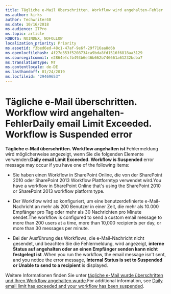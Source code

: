 ```yaml
---
title: Tägliche e-Mail überschritten. Workflow wird angehalten-Fehler
ms.author: kirks
author: Techwriter40
ms.date: 10/16/2018
ms.audience: ITPro
ms.topic: article
ROBOTS: NOINDEX, NOFOLLOW
localization_priority: Priority
ms.assetid: f3bed6ed-48c1-47af-9e6f-29f716aa8d6b
ms.openlocfilehash: 4f27e353f5208734ca9bda8fd1516f6818aa3129
ms.sourcegitcommit: e2864efcfb493b6e46b662b746661a61232bdba7
ms.translationtype: MT
ms.contentlocale: de-DE
ms.lasthandoff: 01/24/2019
ms.locfileid: "29469653"
---
```

# <a name="daily-email-limit-exceeded-workflow-is-suspended-error"></a><span data-ttu-id="3e345-p102">Tägliche e-Mail überschritten. Workflow wird angehalten-Fehler</span><span class="sxs-lookup"><span data-stu-id="3e345-p102">Daily email Limit Exceeded. Workflow is Suspended error</span></span>

 <span data-ttu-id="3e345-105">**Tägliche e-Mail überschritten. Workflow angehalten ist** Fehlermeldung wird möglicherweise angezeigt, wenn Sie die folgenden Elemente verwenden:</span><span class="sxs-lookup"><span data-stu-id="3e345-105">**Daily email Limit Exceeded. Workflow is Suspended** error message may occur if you have one of the following items:</span></span> 
  
- <span data-ttu-id="3e345-106">Sie haben einen Workflow in SharePoint Online, die von der SharePoint 2010 oder SharePoint 2013 Workflow Plattformtyp verwendet wird.</span><span class="sxs-lookup"><span data-stu-id="3e345-106">You have a workflow in SharePoint Online that's using the SharePoint 2010 or SharePoint 2013 workflow platform type.</span></span>
    
- <span data-ttu-id="3e345-107">Der Workflow wird so konfiguriert, um eine benutzerdefinierte e-Mail-Nachricht an mehr als 200 Benutzer in einer Zeit, die mehr als 10.000 Empfänger pro Tag oder mehr als 30 Nachrichten pro Minute sendet.</span><span class="sxs-lookup"><span data-stu-id="3e345-107">The workflow is configured to send a custom email message to more than 200 users at a time, more than 10,000 recipients per day, or more than 30 messages per minute.</span></span>
    
- <span data-ttu-id="3e345-108">Bei der Ausführung des Workflows, die e-Mail-Nachricht nicht gesendet, und beachten Sie die Fehlermeldung, wird angezeigt, **interne Status auf angehalten oder an einen Empfänger senden kann nicht festgelegt ist** .</span><span class="sxs-lookup"><span data-stu-id="3e345-108">When you run the workflow, the email message isn't sent, and you notice the error message, **Internal Status is set to Suspended or Unable to send to a recipient** is displayed.</span></span> 
    
<span data-ttu-id="3e345-109">Weitere Informationen finden Sie unter [tägliche e-Mail wurde überschritten und Ihren Workflow angehalten wurde](https://go.microsoft.com/fwlink/?Linkid=2031137).</span><span class="sxs-lookup"><span data-stu-id="3e345-109">For additional information, see [Daily email limit has exceeded and your workflow has been suspended](https://go.microsoft.com/fwlink/?Linkid=2031137).</span></span>
  
